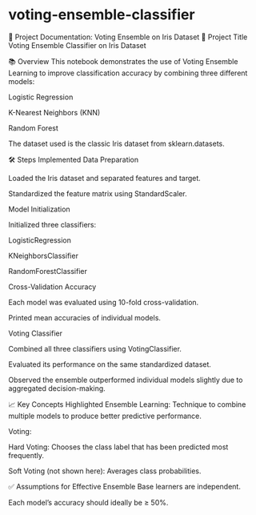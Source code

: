 # voting-ensemble-classifier
🧾 Project Documentation: Voting Ensemble on Iris Dataset
📌 Project Title
Voting Ensemble Classifier on Iris Dataset

📚 Overview
This notebook demonstrates the use of Voting Ensemble Learning to improve classification accuracy by combining three different models:

Logistic Regression

K-Nearest Neighbors (KNN)

Random Forest

The dataset used is the classic Iris dataset from sklearn.datasets.

🛠️ Steps Implemented
Data Preparation

Loaded the Iris dataset and separated features and target.

Standardized the feature matrix using StandardScaler.

Model Initialization

Initialized three classifiers:

LogisticRegression

KNeighborsClassifier

RandomForestClassifier

Cross-Validation Accuracy

Each model was evaluated using 10-fold cross-validation.

Printed mean accuracies of individual models.

Voting Classifier

Combined all three classifiers using VotingClassifier.

Evaluated its performance on the same standardized dataset.

Observed the ensemble outperformed individual models slightly due to aggregated decision-making.

📈 Key Concepts Highlighted
Ensemble Learning: Technique to combine multiple models to produce better predictive performance.

Voting:

Hard Voting: Chooses the class label that has been predicted most frequently.

Soft Voting (not shown here): Averages class probabilities.

✅ Assumptions for Effective Ensemble
Base learners are independent.

Each model’s accuracy should ideally be ≥ 50%.
